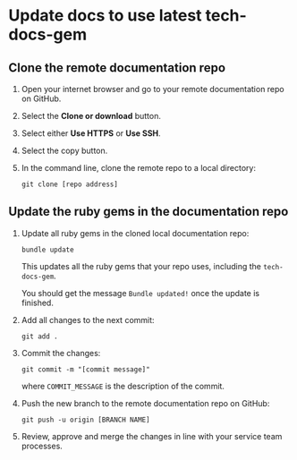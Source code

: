 # Update docs to use latest tech-docs-gem

## Clone the remote documentation repo

1. Open your internet browser and go to your remote documentation repo on GitHub.

1. Select the __Clone or download__ button.

1. Select either __Use HTTPS__ or __Use SSH__.

1. Select the copy button.

1. In the command line, clone the remote repo to a local directory:

    ```
    git clone [repo address]
    ```

## Update the ruby gems in the documentation repo

1. Update all ruby gems in the cloned local documentation repo:

    ```
    bundle update
    ```

    This updates all the ruby gems that your repo uses, including the `tech-docs-gem`.

    You should get the message `Bundle updated!` once the update is finished.

1. Add all changes to the next commit:

    ```
    git add .
    ```

1. Commit the changes:

    ```
    git commit -m "[commit message]"
    ```
    where `COMMIT_MESSAGE` is the description of the commit.

1. Push the new branch to the remote documentation repo on GitHub:

    ```
    git push -u origin [BRANCH NAME]
    ```
1. Review, approve and merge the changes in line with your service team processes.
